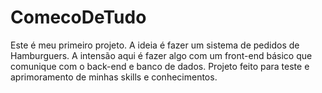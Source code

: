 # ComecoDeTudo

Este é meu primeiro projeto. A ideia é fazer um sistema de pedidos de Hamburguers. A intensão aqui é fazer algo com um front-end básico que comunique com o back-end e banco de dados. Projeto feito para teste e aprimoramento de minhas skills e conhecimentos.
